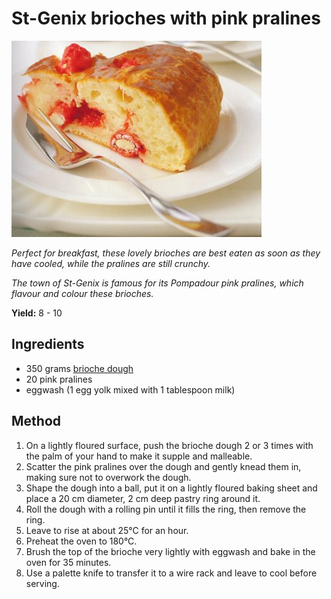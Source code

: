# St-Genix brioches with pink pralines

![Name](resources/brioches.jpg)

*Perfect for breakfast, these lovely brioches are best eaten as soon as they have cooled, while the pralines are still crunchy.*

*The town of St-Genix is famous for its Pompadour pink pralines, which flavour and colour these brioches.*

**Yield:** 8 - 10

## Ingredients
- 350 grams [brioche dough](../baking/pastry/brioche-dough.md)
- 20 pink pralines 
- eggwash (1 egg yolk mixed with 1 tablespoon milk)

## Method
1. On a lightly floured surface, push the brioche dough 2 or 3 times with the palm of your hand to make it supple and malleable.
1. Scatter the pink pralines over the dough and gently knead them in, making sure not to overwork the dough.
1. Shape the dough into a ball, put it on a lightly floured baking sheet and place a 20 cm diameter, 2 cm deep pastry ring around it.
1. Roll the dough with a rolling pin until it fills the ring, then remove the ring.
1. Leave to rise at about 25°C for an hour.
1. Preheat the oven to 180°C.
1. Brush the top of the brioche very lightly with eggwash and bake in the oven for 35 minutes.
1. Use a palette knife to transfer it to a wire rack and leave to cool before serving.